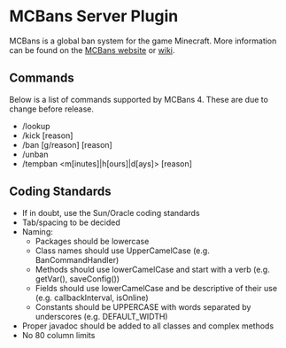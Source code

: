 MCBans Server Plugin
====================

MCBans is a global ban system for the game Minecraft.
More information can be found on the [MCBans website](http://www.mcbans.com/) or [wiki](http://wiki.mcbans.com/).

Commands
--------

Below is a list of commands supported by MCBans 4. These are due to change before release.

* /lookup <playername>
* /kick <playername> [reason]
* /ban <playername> [g/reason] [reason]
* /unban <playername>
* /tempban <playername> <duration> <m[inutes]|h[ours]|d[ays]> [reason]

Coding Standards
----------------

* If in doubt, use the Sun/Oracle coding standards
* Tab/spacing to be decided
* Naming:
    * Packages should be lowercase
    * Class names should use UpperCamelCase (e.g. BanCommandHandler)
    * Methods should use lowerCamelCase and start with a verb (e.g. getVar(), saveConfig())
	* Fields should use lowerCamelCase and be descriptive of their use (e.g. callbackInterval, isOnline)
	* Constants should be UPPERCASE with words separated by underscores (e.g. DEFAULT_WIDTH)
* Proper javadoc should be added to all classes and complex methods
* No 80 column limits
